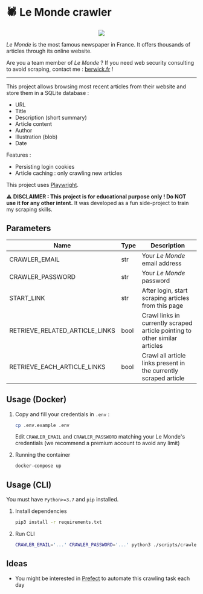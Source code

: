 # :spider: Le Monde crawler

<p align="center">
<img src="https://travis-ci.com/flavienbwk/lemonde-crawler.svg?branch=master"/>
</p>

_Le Monde_ is the most famous newspaper in France. It offers thousands of articles through its online website.

Are you a team member of _Le Monde_ ? If you need web security consulting to avoid scraping, contact me : [berwick.fr](https://berwick.fr) !

<hr/>

This project allows browsing most recent articles from their website and store them in a SQLite database :

- URL
- Title
- Description (short summary)
- Article content
- Author
- Illustration (blob)
- Date

Features :

- Persisting login cookies
- Article caching : only crawling new articles

This project uses [Playwright](https://github.com/microsoft/playwright).

:warning: **DISCLAIMER : This project is for educational purpose only ! Do NOT use it for any other intent.** It was developed as a fun side-project to train my scraping skills.

## Parameters

| Name                           | Type | Description                                                                 |
| ------------------------------ | ---- | --------------------------------------------------------------------------- |
| CRAWLER_EMAIL                  | str  | Your _Le Monde_ email address                                               |
| CRAWLER_PASSWORD               | str  | Your _Le Monde_ password                                                    |
| START_LINK                     | str  | After login, start scraping articles from this page                         |
| RETRIEVE_RELATED_ARTICLE_LINKS | bool | Crawl links in currently scraped article pointing to other similar articles |
| RETRIEVE_EACH_ARTICLE_LINKS    | bool | Crawl all article links present in the currently scraped article            |

## Usage (Docker)

1. Copy and fill your credentials in `.env` :

    ```bash
    cp .env.example .env
    ```

    Edit `CRAWLER_EMAIL` and `CRAWLER_PASSWORD` matching your Le Monde's credentials (we recommend a premium account to avoid any limit)

2. Running the container

    ```bash
    docker-compose up
    ```

## Usage (CLI)

You must have `Python>=3.7` and `pip` installed.

1. Install dependencies

    ```bash
    pip3 install -r requirements.txt
    ```

2. Run CLI

    ```bash
    CRAWLER_EMAIL='...' CRAWLER_PASSWORD='...' python3 ./scripts/crawler.py
    ```

## Ideas

- You might be interested in [Prefect](https://prefect.io) to automate this crawling task each day
